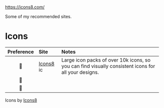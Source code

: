https://icons8.com/

Some of my recommended sites.

# Icons

| Preference | Site                           | Notes  |
| :--------: | :----------------------------- | :----- |
| 🥇         | [Icons8](https://icons8.com/icons) <img width="16" height="16" src="https://img.icons8.com/color/48/icons8-new-logo.png" alt="icons8-new-logo"/> | Large icon packs of over 10k icons, so you can find visually consistent icons for all your designs. |
| 🥈         |                                  |       |     |         | | 
| 🥉         |                                  |       |     |         | | 

Icons by <a href="https://icons8.com">Icons8</a>
